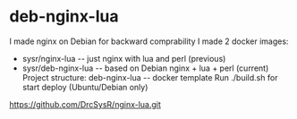 # deb-nginx-lua
I made nginx on Debian for backward comprability
I made 2 docker images:
- sysr/nginx-lua -- just nginx with lua and perl (previous)
- sysr/deb-nginx-lua -- based on Debian nginx + lua + perl (current)
Project structure:
deb-nginx-lua -- docker template
Run ./build.sh for start deploy (Ubuntu/Debian only)

https://github.com/DrcSysR/nginx-lua.git